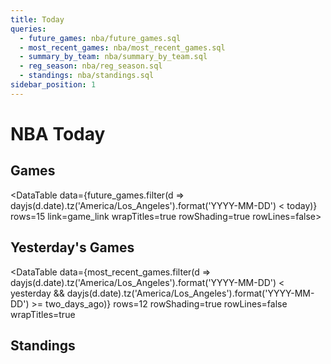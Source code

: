 ```yaml
---
title: Today
queries:
  - future_games: nba/future_games.sql
  - most_recent_games: nba/most_recent_games.sql
  - summary_by_team: nba/summary_by_team.sql
  - reg_season: nba/reg_season.sql
  - standings: nba/standings.sql
sidebar_position: 1
---
```



<script>
import dayjs from 'dayjs';
import timezone from 'dayjs/plugin/timezone';
import utc from 'dayjs/plugin/utc';

dayjs.extend(utc);
dayjs.extend(timezone);

let today = dayjs().tz('America/Los_Angeles').format('YYYY-MM-DD');
let yesterday = dayjs().tz('America/Los_Angeles').subtract(1, 'day').format('YYYY-MM-DD');
let two_days_ago = dayjs().tz('America/Los_Angeles').subtract(2, 'day').format('YYYY-MM-DD');
</script>

# NBA Today

## Games
<DataTable data={future_games.filter(d => dayjs(d.date).tz('America/Los_Angeles').format('YYYY-MM-DD') < today)} rows=15 link=game_link wrapTitles=true rowShading=true rowLines=false>
  <Column id=date/>
  <Column id=T title=" "/>
  <Column id=visitor/>
  <Column id=home/>
  <Column id=home_win_pct1 title="Win % (Home)"/>
  <Column id=american_odds align=right title="Odds (Home)"/>
  <Column id=implied_line_num1 title="Line (Home)"/>
  <Column id=predicted_score title="Score"/>
</DataTable>

## Yesterday's Games
<DataTable
    data={most_recent_games.filter(d => dayjs(d.date).tz('America/Los_Angeles').format('YYYY-MM-DD') < yesterday && dayjs(d.date).tz('America/Los_Angeles').format('YYYY-MM-DD') >= two_days_ago)}
    rows=12
    rowShading=true rowLines=false wrapTitles=true
>
  <Column id=date/>
  <Column id=T title=" "/>
  <Column id=visiting_team/>
  <Column id=" "/>
  <Column id=home_team/>
  <Column id=winning_team/>
  <Column id=score/>
</DataTable>

## Standings

<DataTable data={summary_by_team} link=team_link rows=15 search=true wrapTitles=true rowShading=true rowLines=false>
  <Column id=team/>
  <Column id=record/>
  <Column id=elo_rating/>
  <Column id=avg_wins title="Avg. Wins"/>
  <Column id=elo_vs_vegas_num1 contentType=delta title="Elo vs. Vegas"/>
  <Column id=make_playoffs_pct1 title="Make Playoffs (%)"/>
  <Column id=win_finals_pct1 title = "Make Finals (%)" />
</DataTable>
